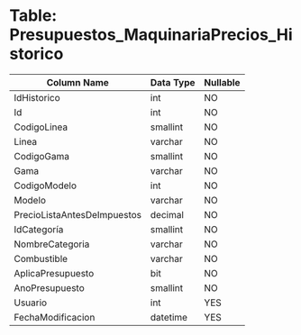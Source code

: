 # Table: Presupuestos_MaquinariaPrecios_Historico

| Column Name | Data Type | Nullable |
|-------------|-----------|----------|
| IdHistorico | int | NO |
| Id | int | NO |
| CodigoLinea | smallint | NO |
| Linea | varchar | NO |
| CodigoGama | smallint | NO |
| Gama | varchar | NO |
| CodigoModelo | int | NO |
| Modelo | varchar | NO |
| PrecioListaAntesDeImpuestos | decimal | NO |
| IdCategoría | smallint | NO |
| NombreCategoria | varchar | NO |
| Combustible | varchar | NO |
| AplicaPresupuesto | bit | NO |
| AnoPresupuesto | smallint | NO |
| Usuario | int | YES |
| FechaModificacion | datetime | YES |
